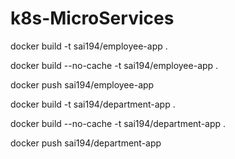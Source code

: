 # k8s-MicroServices

docker build -t sai194/employee-app .

docker build --no-cache -t sai194/employee-app .

docker push sai194/employee-app

docker build -t sai194/department-app .

docker build --no-cache -t sai194/department-app .

docker push sai194/department-app
